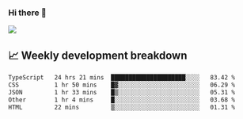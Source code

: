 ### Hi there 👋
<img align="center" src="https://github-readme-stats.vercel.app/api?username=Tumao727&show_icons=true&hide_title=true&theme=dracula" />


## 📈 Weekly development breakdown
<!--START_SECTION:waka-->

```txt
TypeScript   24 hrs 21 mins  █████████████████████░░░░   83.42 %
CSS          1 hr 50 mins    █▓░░░░░░░░░░░░░░░░░░░░░░░   06.29 %
JSON         1 hr 33 mins    █▒░░░░░░░░░░░░░░░░░░░░░░░   05.31 %
Other        1 hr 4 mins     █░░░░░░░░░░░░░░░░░░░░░░░░   03.68 %
HTML         22 mins         ▒░░░░░░░░░░░░░░░░░░░░░░░░   01.31 %
```

<!--END_SECTION:waka-->
